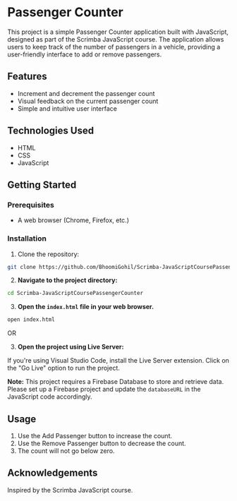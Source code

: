 # Passenger Counter

This project is a simple Passenger Counter application built with JavaScript, designed as part of the Scrimba JavaScript course. The application allows users to keep track of the number of passengers in a vehicle, providing a user-friendly interface to add or remove passengers.

## Features

- Increment and decrement the passenger count
- Visual feedback on the current passenger count
- Simple and intuitive user interface

## Technologies Used

- HTML
- CSS
- JavaScript

## Getting Started

### Prerequisites

- A web browser (Chrome, Firefox, etc.)

### Installation

1. Clone the repository:

```bash
git clone https://github.com/BhoomiGohil/Scrimba-JavaScriptCoursePassengerCounter.git
```

2. **Navigate to the project directory:**

```bash
cd Scrimba-JavaScriptCoursePassengerCounter
```

3. **Open the `index.html` file in your web browser.**

```bash
open index.html
```

OR

3. **Open the project using Live Server:**

If you're using Visual Studio Code, install the Live Server extension.
Click on the "Go Live" option to run the project.

**Note:** This project requires a Firebase Database to store and retrieve data. Please set up a Firebase project and update the `databaseURL` in the JavaScript code accordingly.

## Usage

1. Use the Add Passenger button to increase the count.
2. Use the Remove Passenger button to decrease the count.
3. The count will not go below zero.

## Acknowledgements

Inspired by the Scrimba JavaScript course.
